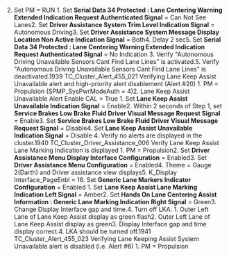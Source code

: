 2. Set PM = RUN 1. Set **Serial Data 34 Protected : Lane Centering Warning Extended Indication Request Authenticated Signal** = Can Not See Lanes2. Set **Driver Assistance System Trim Level Indication Signal** = Autonomous Driving3. Set **Driver Assistance System Message Display Location Non Active Indication Signal** = Both4. Delay 2 sec5. Set **Serial Data 34 Protected : Lane Centering Warning Extended Indication Request Authenticated Signal** = No Indication 3. Verify "Autonomous Driving Unavailable Sensors Cant Find Lane Lines" is activated.5. Verify "Autonomous Driving Unavailable Sensors Cant Find Lane Lines" is deactivated.1939 TC_Cluster_Alert_455_021 Verifying Lane Keep Assist Unavailable alert and high-priority alert disablement (Alert #20) 1. PM = Propulsion (SPMP_SysPwrModeAuth = 4)2. Lane Keep Assist Unavailable Alert Enable CAL = True 1. Set **Lane Keep Assist Unavailable Indication Signal** = Enable2. Within 2 seconds of Step 1, set **Service Brakes Low Brake Fluid Driver Visual Message Request Signal** = Enable3. Set **Service Brakes Low Brake Fluid Driver Visual Message Request Signal** = Disable4. Set **Lane Keep Assist Unavailable Indication Signal** = Disable 4. Verify no alerts are displayed in the cluster.1940 TC_Cluster_Driver_Assistance_006 Verify Lane Keep Assist Lane Marking Indication is displayed 1. PM = Propulsion2. Set **Driver Assistance Menu Display Interface Configuration** = Enabled3. Set **Driver Assistance Menu Configuration** = Enabled4. Theme = Gauge 2(Darth) and Driver assistance view displays5. K_Display Interface_PageEnbl = 16. Set **Generic Lane Markers Indicator Configuration** = Enabled 1. Set **Lane Keep Assist Lane Marking Indication Left Signal** = Amber2. Set **Hands On Lane Centering Assist Information : Generic Lane Marking Indication Right Signal** = Green3. Change Display Interface gap and time.4. Turn off LKA. 1. Outer Left Lane of Lane Keep Assist display as green flash2. Outer Left Lane of Lane Keep Assist display as green3. Display Interface gap and time display correct.4. LKA should be turned off.1941 TC_Cluster_Alert_455_023 Verifying Lane Keeping Assist System Unavailable alert is disabled (i.e. Alert #6) 1. PM = Propulsion